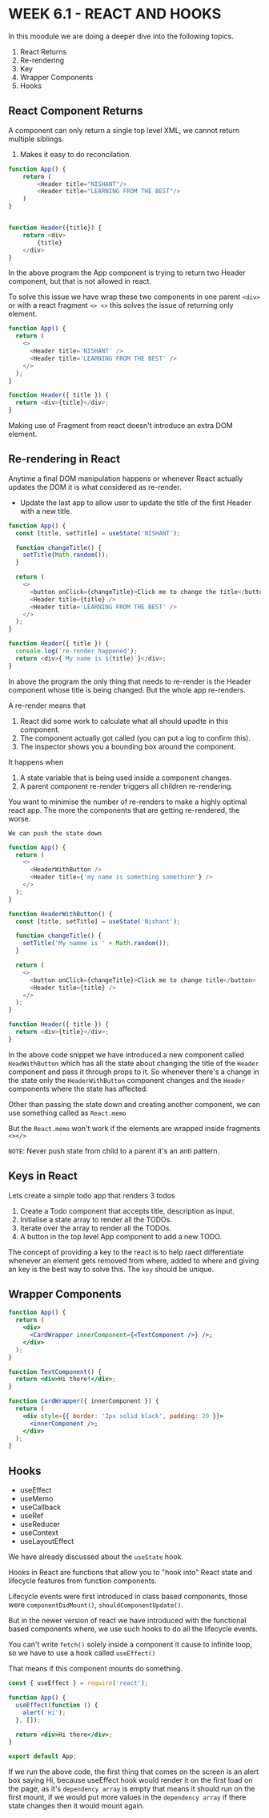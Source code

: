 # WEEK 6.1 - REACT AND HOOKS

In this moodule we are doing a deeper dive into the following topics.

1. React Returns
2. Re-rendering
3. Key
4. Wrapper Components
5. Hooks

## React Component Returns

A component can only return a single top level XML, we cannot return multiple siblings.

1. Makes it easy to do reconcilation.

```js
function App() {
    return (
        <Header title="NISHANT"/>
        <Header title="LEARNING FROM THE BEST"/>
    )
}


function Header({title}) {
    return <div>
        {title}
    </div>
}
```

In the above program the App component is trying to return two Header component, but that is not allowed in react.

To solve this issue we have wrap these two components in one parent `<div>` or with a react fragment `<> <>` this solves the issue of returning only element.

```js
function App() {
  return (
    <>
      <Header title='NISHANT' />
      <Header title='LEARNING FROM THE BEST' />
    </>
  );
}

function Header({ title }) {
  return <div>{title}</div>;
}
```

Making use of Fragment from react doesn't introduce an extra DOM element.

## Re-rendering in React

Anytime a final DOM manipulation happens or whenever React actually updates the DOM it is what considered as re-render.

- Update the last app to allow user to update the title of the first Header with a new title.

```js
function App() {
  const [title, setTitle] = useState('NISHANT');

  function changeTitle() {
    setTitle(Math.random());
  }

  return (
    <>
      <button onClick={changeTitle}>Click me to change the title</button>
      <Header title={title} />
      <Header title='LEARNING FROM THE BEST' />
    </>
  );
}

function Header({ title }) {
  console.log('re-render happened');
  return <div>{`My name is ${title}`}</div>;
}
```

In above the program the only thing that needs to re-render is the Header component whose title is being changed.
But the whole app re-renders.

A re-render means that

1. React did some work to calculate what all should upadte in this component.
2. The component actually got called (you can put a log to confirm this).
3. The inspector shows you a bounding box around the component.

It happens when

1. A state variable that is being used inside a component changes.
2. A parent component re-render triggers all children re-rendering.

You want to minimise the number of re-renders to make a highly optimal react app.
The more the components that are getting re-rendered, the worse.

`We can push the state down`

```js
function App() {
  return (
    <>
      <HeaderWithButton />
      <Header title={'my name is something somethinn'} />
    </>
  );
}

function HeaderWithButton() {
  const [title, setTitle] = useState('Nishant');

  function changeTitle() {
    setTitle('My namme is ' + Math.random());
  }

  return (
    <>
      <button onClick={changeTitle}>Click me to change title</button>
      <Header title={title} />
    </>
  );
}

function Header({ title }) {
  return <div>{title}</div>;
}
```

In the above code snippet we have introduced a new component called `HeadWithButton` which has all the state about changing the title of the `Header` component and pass it through props to it.
So whenever there's a change in the state only the `HeaderWithButton`
component changes and the `Header` components where the state has affected.

Other than passing the state down and creating another component, we can use something called as `React.memo`

But the `React.memo` won't work if the elements are wrapped inside fragments `<></>`

`NOTE`: Never push state from child to a parent it's an anti pattern.

## Keys in React

Lets create a simple todo app that renders 3 todos

1. Create a Todo component that accepts title, description as input.
2. Initialise a state array to render all the TODOs.
3. Iterate over the array to render all the TODOs.
4. A button in the top level App component to add a new TODO.

The concept of providing a key to the react is to help raect differentiate whenever an element gets removed from where, added to where and giving an key is the best way to solve this.
The `key` should be unique.

## Wrapper Components

```jsx
function App() {
  return (
    <div>
      <CardWrapper innerComponent={<TextComponent />} />;
    </div>
  );
}

function TextComponent() {
  return <div>Hi there!</div>;
}

function CardWrapper({ innerComponent }) {
  return (
    <div style={{ border: '2px solid black', padding: 20 }}>
      <innerComponent />;
    </div>
  );
}
```

## Hooks

- useEffect
- useMemo
- useCallback
- useRef
- useReducer
- useContext
- useLayoutEffect

We have already discussed about the `useState` hook.

Hooks in React are functions that allow you to "hook into" React state and lifecycle features from function components.

Lifecycle events were first introduced in class based components, those were `componentDidMount()`, `shouldComponentUpdate()`.

But in the newer version of react we have introduced with the functional based components where, we use such hooks to do all the lifecycle events.

You can't write `fetch()` solely inside a component it cause to infinite loop, so we have to use a hook called `useEffect()`

That means if this component mounts do something.

```jsx
const { useEffect } = require('react');

function App() {
  useEffect(function () {
    alert('Hi');
  }, []);

  return <div>Hi there</div>;
}

export default App;
```

If we run the above code, the first thing that comes on the screen is an alert box saying Hi, because useEffect hook would render it on the first load on the page, as it's `dependency array` is empty that means it should run on the first mount, if we would put more values in the `dependency array` if there state changes then it would mount again.
